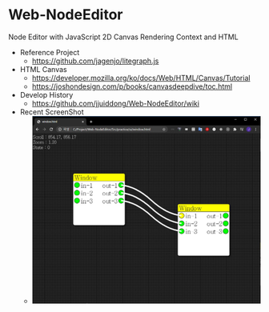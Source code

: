 # Web-NodeEditor
Node Editor with JavaScript 2D Canvas Rendering Context and HTML

- Reference Project
  - https://github.com/jagenjo/litegraph.js
- HTML Canvas
  - https://developer.mozilla.org/ko/docs/Web/HTML/Canvas/Tutorial
  - https://joshondesign.com/p/books/canvasdeepdive/toc.html
- Develop History
  - https://github.com/jjuiddong/Web-NodeEditor/wiki
- Recent ScreenShot
  - <img src="https://github.com/jjuiddong/Web-NodeEditor/blob/master/Doc/link.jpg?raw=true" width="500px"/>
  
